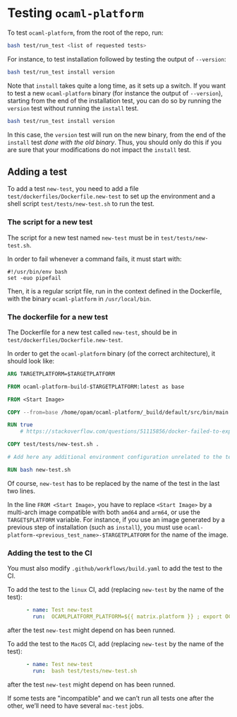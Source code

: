 # Testing `ocaml-platform`

To test `ocaml-platform`, from the root of the repo, run:

``` sh
bash test/run_test <list of requested tests>
```

For instance, to test installation followed by testing the output of `--version`:

``` sh
bash test/run_test install version
```

Note that `install` takes quite a long time, as it sets up a switch. If you want to test a new `ocaml-platform` binary (for instance the output of `--version`), starting from the end of the installation test, you can do so by running the `version` test without running the `install` test.

``` sh
bash test/run_test install version
```

In this case, the `version` test will run on the new binary, from the end of the `install` test _done with the old binary_. Thus, you should only do this if you are sure that your modifications do not impact the `install` test.

## Adding a test

To add a test `new-test`, you need to add a file `test/dockerfiles/Dockerfile.new-test` to set up the environment and a shell script `test/tests/new-test.sh` to run the test.

### The script for a new test

The script for a new test named `new-test` must be in `test/tests/new-test.sh`.

In order to fail whenever a command fails, it must start with:
``` shell
#!/usr/bin/env bash
set -euo pipefail
```

Then, it is a regular script file, run in the context defined in the Dockerfile, with the binary `ocaml-platform` in `/usr/local/bin`.


### The dockerfile for a new test

The Dockerfile for a new test called `new-test`, should be in `test/dockerfiles/Dockerfile.new-test`.

In order to get the `ocaml-platform` binary (of the correct architecture), it should look like:
``` dockerfile
ARG TARGETPLATFORM=$TARGETPLATFORM

FROM ocaml-platform-build-$TARGETPLATFORM:latest as base

FROM <Start Image>

COPY --from=base /home/opam/ocaml-platform/_build/default/src/bin/main.exe /usr/local/bin/ocaml-platform

RUN true
    # https://stackoverflow.com/questions/51115856/docker-failed-to-export-image-failed-to-create-image-failed-to-get-layer

COPY test/tests/new-test.sh .

# Add here any additional environment configuration unrelated to the test

RUN bash new-test.sh
```

Of course, `new-test` has to be replaced by the name of the test in the last two lines.

In the line `FROM <Start Image>`, you have to replace `<Start Image>` by a multi-arch image compatible with both `amd64` and `arm64`, or use the `TARGET$PLATFORM` variable. For instance, if you use an image generated by a previous step of installation (such as `install`), you must use `ocaml-platform-<previous_test_name>-$TARGETPLATFORM` for the name of the image.

### Adding the test to the CI

You must also modify `.github/workflows/build.yaml` to add the test to the CI.

To add the test to the `linux` CI, add (replacing `new-test` by the name of the test):
``` yaml
      - name: Test new-test
        run:  OCAMLPLATFORM_PLATFORM=${{ matrix.platform }} ; export OCAMLPLATFORM_PLATFORM ; ./test/run_test.sh new-test
```
after the test `new-test` might depend on has been runned.

To add the test to the `MacOS` CI, add (replacing `new-test` by the name of the test):
``` yaml
      - name: Test new-test
        run:  bash test/tests/new-test.sh
```
after the test `new-test` might depend on has been runned.

If some tests are "incompatible" and we can’t run all tests one after the other, we’ll need to have several `mac-test` jobs.
